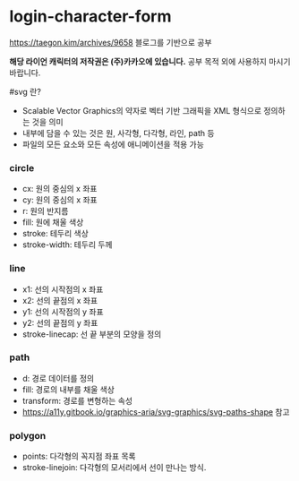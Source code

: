 # login-character-form

https://taegon.kim/archives/9658 블로그를 기반으로 공부

**해당 라이언 캐릭터의 저작권은 (주)카카오에 있습니다.**
공부 목적 외에 사용하지 마시기 바랍니다.

#svg 란?
- Scalable Vector Graphics의 약자로 벡터 기반 그래픽을 XML 형식으로 정의하는 것을 의미
- 내부에 담을 수 있는 것은 원, 사각형, 다각형, 라인, path 등
- 파일의 모든 요소와 모든 속성에 애니메이션을 적용 가능

### circle
- cx: 원의 중심의 x 좌표
- cy: 원의 중심의 x 좌표
- r: 원의 반지름
- fill: 원에 채울 색상
- stroke: 테두리 색상
- stroke-width: 테두리 두께

### line
- x1: 선의 시작점의 x 좌표
- x2: 선의 끝점의 x 좌표
- y1: 선의 시작점의 y 좌표
- y2: 선의 끝점의 y 좌표
- stroke-linecap: 선 끝 부분의 모양을 정의

### path
- d: 경로 데이터를 정의
- fill: 경로의 내부를 채울 색상
- transform: 경로를 변형하는 속성
- https://a11y.gitbook.io/graphics-aria/svg-graphics/svg-paths-shape 참고

### polygon
- points: 다각형의 꼭지점 좌표 목록
- stroke-linejoin: 다각형의 모서리에서 선이 만나는 방식.